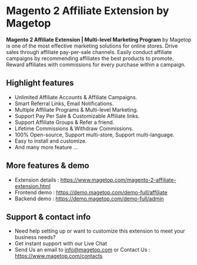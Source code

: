 # Magento 2 Affiliate Extension by Magetop

**Magento 2 Affiliate Extension | Multi-level Marketing Program** by Magetop is one of the most effective marketing solutions for online stores. Drive sales through affiliate pay-per-sale channels. Easily conduct affiliate campaigns by recommending affiliates the best products to promote. Reward affiliates with commissions for every purchase within a campaign.

## Highlight features

- Unlimited Affiliate Accounts & Affiliate Campaigns.
- Smart Referral Links, Email Notifications.
- Multiple Affiliate Programs & Multi-level Marketing.
- Support Pay Per Sale & Customizable Affiliate links.
- Support Affiliate Groups & Refer a friend.
- Lifetime Commissions & Withdraw Commissions.
- 100% Open-source, Support multi-store, Support multi-language.
- Easy to install and customize.
- And many more feature ...

## More features & demo

- Extension details : https://www.magetop.com/magento-2-affiliate-extension.html
- Frontend demo : https://demo.magetop.com/demo-full/affiliate
- Backend demo : https://demo.magetop.com/demo-full/admin

## Support & contact info

- Need help setting up or want to customize this extension to meet your business needs? 
- Get instant support with our Live Chat
- Send Us an email to info@magetop.com or Contact Us : https://www.magetop.com/contacts

